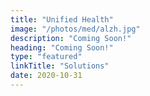 ```yaml
---
title: "Unified Health"
image: "/photos/med/alzh.jpg"
description: "Coming Soon!"
heading: "Coming Soon!"
type: "featured"
linkTitle: "Solutions"
date: 2020-10-31
---
```

